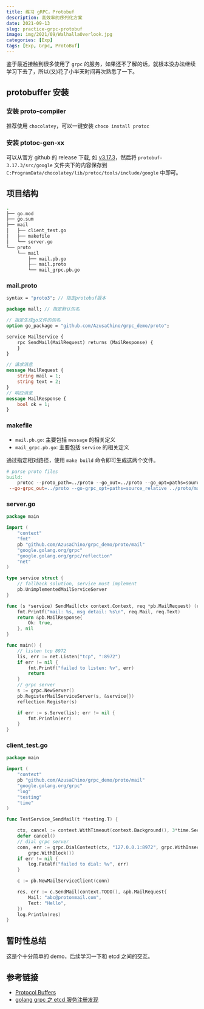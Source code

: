 ```yaml
---
title: 练习 gRPC，Protobuf
description: 高效率的序列化方案
date: 2021-09-13
slug: practice-grpc-protobuf
image: img/2021/09/WalhallaOverlook.jpg
categories: [Exp]
tags: [Exp, Grpc, ProtoBuf]
---
```


鉴于最近接触到很多使用了 `grpc` 的服务，如果还不了解的话，就根本没办法继续学习下去了，所以(又)花了小半天时间再次熟悉了一下。

## protobuffer 安装

### 安装 proto-compiler

推荐使用 `chocolatey`，可以一键安装 `choco install protoc`

### 安装 ptotoc-gen-xx

可以从官方 github 的 release 下载, 如 [v3.17.3](https://github.com/protocolbuffers/protobuf/releases/tag/v3.17.3)，然后将 `protobuf-3.17.3/src/google` 文件夹下的内容保存到 `C:ProgramData/chocolatey/lib/protoc/tools/include/google` 中即可。

## 项目结构

```bash
.
├── go.mod
├── go.sum
├── mail
│   ├── client_test.go
│   ├── makefile
│   └── server.go
└── proto
    └── mail
        ├── mail.pb.go
        ├── mail.proto
        └── mail_grpc.pb.go
```

### mail.proto

```protobuf
syntax = "proto3"; // 指定protobuf版本

package mall; // 指定默认包名

// 指定生成go文件的包名
option go_package = "github.com/AzusaChino/grpc_demo/proto";

service MailService {
    rpc SendMail(MailRequest) returns (MailResponse) {
    }
}

// 请求消息
message MailRequest {
    string mail = 1;
    string text = 2;
}
// 响应消息
message MailResponse {
    bool ok = 1;
}
```

### makefile

- `mail.pb.go`: 主要包括 `message` 的相关定义
- `mail_grpc.pb.go`: 主要包括 `service` 的相关定义

通过指定相对路径，使用 `make build` 命令即可生成这两个文件。

```makefile
# parse proto files
build:
    protoc --proto_path=../proto --go_out=../proto --go_opt=paths=source_relative \
 --go-grpc_out=../proto --go-grpc_opt=paths=source_relative ../proto/mail/mail.proto
```

### server.go

```go
package main

import (
    "context"
    "fmt"
    pb "github.com/AzusaChino/grpc_demo/proto/mail"
    "google.golang.org/grpc"
    "google.golang.org/grpc/reflection"
    "net"
)

type service struct {
    // fallback solution, service must implement
    pb.UnimplementedMailServiceServer
}

func (s *service) SendMail(ctx context.Context, req *pb.MailRequest) (res *pb.MailResponse, err error) {
    fmt.Printf("mail: %s, msg detail: %s\n", req.Mail, req.Text)
    return &pb.MailResponse{
        Ok: true,
    }, nil
}

func main() {
    // listen tcp 8972
    lis, err := net.Listen("tcp", ":8972")
    if err != nil {
        fmt.Printf("failed to listen: %v", err)
        return
    }
    // grpc server
    s := grpc.NewServer()
    pb.RegisterMailServiceServer(s, &service{})
    reflection.Register(s)

    if err := s.Serve(lis); err != nil {
        fmt.Println(err)
    }
}
```

### client_test.go

```go
package main

import (
    "context"
    pb "github.com/AzusaChino/grpc_demo/proto/mail"
    "google.golang.org/grpc"
    "log"
    "testing"
    "time"
)

func TestService_SendMail(t *testing.T) {

    ctx, cancel := context.WithTimeout(context.Background(), 3*time.Second)
    defer cancel()
    // dial grpc server
    conn, err := grpc.DialContext(ctx, "127.0.0.1:8972", grpc.WithInsecure(),
        grpc.WithBlock())
    if err != nil {
        log.Fatalf("failed to dial: %v", err)
    }

    c := pb.NewMailServiceClient(conn)

    res, err := c.SendMail(context.TODO(), &pb.MailRequest{
        Mail: "abc@protonmail.com",
        Text: "Hello",
    })
    log.Println(res)
}
```

## 暂时性总结

这是个十分简单的 demo，后续学习一下和 etcd 之间的交互。

## 参考链接

- [Protocol Buffers](https://developers.google.com/protocol-buffers/docs/reference/go-generated#package)
- [golang grpc 之 etcd 服务注册发现](https://www.jianshu.com/p/e1a809e72fb7)
